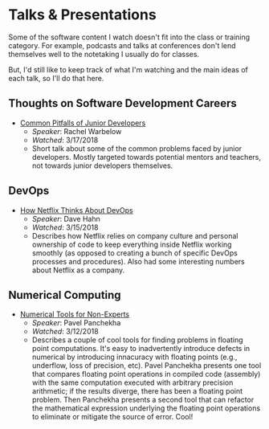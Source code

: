 # Talks & Presentations

Some of the software content I watch doesn't fit into the class or training category. For example, podcasts and 
talks at conferences don't lend themselves well to the notetaking I usually do for classes.

But, I'd still like to keep track of what I'm watching and the main ideas of each talk, so I'll do that here.

## Thoughts on Software Development Careers

+ [Common Pitfalls of Junior Developers](https://www.youtube.com/watch?v=tYOx8mA5p2c)
    + _Speaker_: Rachel Warbelow
    + _Watched_: 3/17/2018
    + Short talk about some of the common problems faced by junior developers. Mostly targeted towards potential
    mentors and teachers, not towards junior developers themselves.

## DevOps

+ [How Netflix Thinks About DevOps](https://www.youtube.com/watch?v=HmM4V33ReCw)
    + _Speaker_: Dave Hahn
    + _Watched_: 3/15/2018
    + Describes how Netflix relies on company culture and personal ownership of code to keep everything inside 
    Netflix working smoothly (as opposed to creating a bunch of specific DevOps processes and procedures). Also
    had some interesting numbers about Netflix as a company.

## Numerical Computing

+ [Numerical Tools for Non-Experts](https://www.microsoft.com/en-us/research/video/numerical-tools-for-non-experts/)
    + _Speaker_: Pavel Panchekha
    + _Watched_: 3/12/2018
    + Describes a couple of cool tools for finding problems in floating point computations. It's easy to inadvertently 
    introduce defects in numerical by introducing innacuracy with floating points (e.g., underflow, loss of precision,
    etc). Pavel Panchekha presents one tool that compares floating point operations in compiled code (assembly) with the
    same computation executed with arbitrary precision arithmetic; if the results diverge, there has been a 
    floating point problem. Then Panchekha presents a second tool that can refactor the mathematical expression
    underlying the floating point operations to eliminate or mitigate the source of error. Cool!
